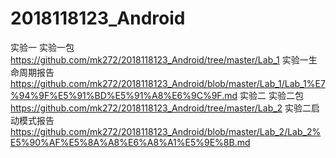 # 2018118123_Android
实验一
实验一包 https://github.com/mk272/2018118123_Android/tree/master/Lab_1
实验一生命周期报告 https://github.com/mk272/2018118123_Android/blob/master/Lab_1/Lab_1%E7%94%9F%E5%91%BD%E5%91%A8%E6%9C%9F.md
实验二
实验二包 https://github.com/mk272/2018118123_Android/tree/master/Lab_2
实验二启动模式报告 https://github.com/mk272/2018118123_Android/blob/master/Lab_2/Lab_2%E5%90%AF%E5%8A%A8%E6%A8%A1%E5%9E%8B.md
